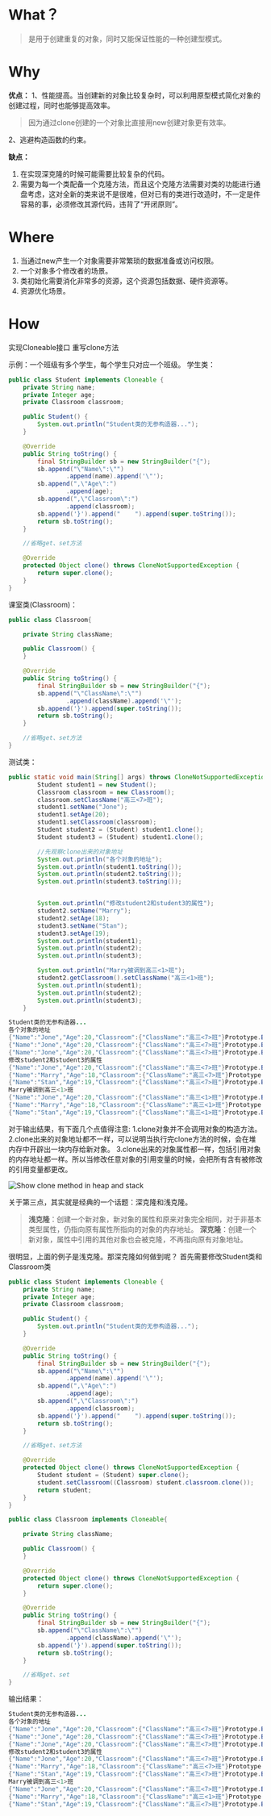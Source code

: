 
# What？
> 是用于创建重复的对象，同时又能保证性能的一种创建型模式。

# Why
**优点：** 
1、性能提高。当创建新的对象比较复杂时，可以利用原型模式简化对象的创建过程，同时也能够提高效率。
> 因为通过clone创建的一个对象比直接用new创建对象更有效率。

 2、逃避构造函数的约束。

**缺点：**
1. 在实现深克隆的时候可能需要比较复杂的代码。
2. 需要为每一个类配备一个克隆方法，而且这个克隆方法需要对类的功能进行通盘考虑，这对全新的类来说不是很难，但对已有的类进行改造时，不一定是件容易的事，必须修改其源代码，违背了“开闭原则”。

# Where
1. 当通过new产生一个对象需要非常繁琐的数据准备或访问权限。
3. 一个对象多个修改者的场景。
4. 类初始化需要消化非常多的资源，这个资源包括数据、硬件资源等。
5. 资源优化场景。

# How
实现Cloneable接口
重写clone方法

示例：一个班级有多个学生，每个学生只对应一个班级。
学生类：
```java
public class Student implements Cloneable {
    private String name;
    private Integer age;
    private Classroom classroom;

    public Student() {
        System.out.println("Student类的无参构造器...");
    }

    @Override
    public String toString() {
        final StringBuilder sb = new StringBuilder("{");
        sb.append("\"Name\":\"")
                .append(name).append('\"');
        sb.append(",\"Age\":")
                .append(age);
        sb.append(",\"Classroom\":")
                .append(classroom);
        sb.append('}').append("    ").append(super.toString());
        return sb.toString();
    }

    //省略get、set方法

    @Override
    protected Object clone() throws CloneNotSupportedException {
        return super.clone();
    }
}
```
课室类(Classroom)：
```java
public class Classroom{

    private String className;

    public Classroom() {
    }

    @Override
    public String toString() {
        final StringBuilder sb = new StringBuilder("{");
        sb.append("\"ClassName\":\"")
                .append(className).append('\"');
        sb.append('}').append(super.toString());
        return sb.toString();
    }

    //省略get、set方法
}
```

测试类：
```java
public static void main(String[] args) throws CloneNotSupportedException {
        Student student1 = new Student();
        Classroom classroom = new Classroom();
        classroom.setClassName("高三<7>班");
        student1.setName("Jone");
        student1.setAge(20);
        student1.setClassroom(classroom);
        Student student2 = (Student) student1.clone();
        Student student3 = (Student) student1.clone();

        //先观察clone出来的对象地址
        System.out.println("各个对象的地址");
        System.out.println(student1.toString());
        System.out.println(student2.toString());
        System.out.println(student3.toString());


        System.out.println("修改student2和student3的属性");
        student2.setName("Marry");
        student2.setAge(18);
        student3.setName("Stan");
        student3.setAge(19);
        System.out.println(student1);
        System.out.println(student2);
        System.out.println(student3);

        System.out.println("Marry被调到高三<1>班");
        student2.getClassroom().setClassName("高三<1>班");
        System.out.println(student1);
        System.out.println(student2);
        System.out.println(student3);
    }
```
```java
Student类的无参构造器...
各个对象的地址
{"Name":"Jone","Age":20,"Classroom":{"ClassName":"高三<7>班"}Prototype.BlogDemo.Classroom@4554617c}    Prototype.BlogDemo.Student@74a14482
{"Name":"Jone","Age":20,"Classroom":{"ClassName":"高三<7>班"}Prototype.BlogDemo.Classroom@4554617c}    Prototype.BlogDemo.Student@1540e19d
{"Name":"Jone","Age":20,"Classroom":{"ClassName":"高三<7>班"}Prototype.BlogDemo.Classroom@4554617c}    Prototype.BlogDemo.Student@677327b6
修改student2和student3的属性
{"Name":"Jone","Age":20,"Classroom":{"ClassName":"高三<7>班"}Prototype.BlogDemo.Classroom@4554617c}    Prototype.BlogDemo.Student@74a14482
{"Name":"Marry","Age":18,"Classroom":{"ClassName":"高三<7>班"}Prototype.BlogDemo.Classroom@4554617c}    Prototype.BlogDemo.Student@1540e19d
{"Name":"Stan","Age":19,"Classroom":{"ClassName":"高三<7>班"}Prototype.BlogDemo.Classroom@4554617c}    Prototype.BlogDemo.Student@677327b6
Marry被调到高三<1>班
{"Name":"Jone","Age":20,"Classroom":{"ClassName":"高三<1>班"}Prototype.BlogDemo.Classroom@4554617c}    Prototype.BlogDemo.Student@74a14482
{"Name":"Marry","Age":18,"Classroom":{"ClassName":"高三<1>班"}Prototype.BlogDemo.Classroom@4554617c}    Prototype.BlogDemo.Student@1540e19d
{"Name":"Stan","Age":19,"Classroom":{"ClassName":"高三<1>班"}Prototype.BlogDemo.Classroom@4554617c}    Prototype.BlogDemo.Student@677327b6
```

对于输出结果，有下面几个点值得注意:
1.clone对象并不会调用对象的构造方法。
2.clone出来的对象地址都不一样，可以说明当执行完clone方法的时候，会在堆内存中开辟出一块内存给新对象。
3.clone出来的对象属性都一样，包括引用对象的内存地址都一样。所以当修改任意对象的引用变量的时候，会把所有含有被修改的引用变量都更改。

![Show clone method in heap and stack](https://raw.githubusercontent.com/MuggleLee/PicGo/master/%E5%8D%95%E4%BE%8B%E6%A8%A1%E5%BC%8FPic/Show%20clone%20method%20in%20heap%20and%20stack.png)

关于第三点，其实就是经典的一个话题：深克隆和浅克隆。
>**浅克隆**：创建一个新对象，新对象的属性和原来对象完全相同，对于非基本类型属性，仍指向原有属性所指向的对象的内存地址。
**深克隆**：创建一个新对象，属性中引用的其他对象也会被克隆，不再指向原有对象地址。

很明显，上面的例子是浅克隆。那深克隆如何做到呢？
首先需要修改Student类和Classroom类
```java
public class Student implements Cloneable {
    private String name;
    private Integer age;
    private Classroom classroom;

    public Student() {
        System.out.println("Student类的无参构造器...");
    }

    @Override
    public String toString() {
        final StringBuilder sb = new StringBuilder("{");
        sb.append("\"Name\":\"")
                .append(name).append('\"');
        sb.append(",\"Age\":")
                .append(age);
        sb.append(",\"Classroom\":")
                .append(classroom);
        sb.append('}').append("    ").append(super.toString());
        return sb.toString();
    }

    //省略get、set方法

    @Override
    protected Object clone() throws CloneNotSupportedException {
        Student student = (Student) super.clone();
        student.setClassroom((Classroom) student.classroom.clone());
        return student;
    }
}

```

```java
public class Classroom implements Cloneable{

    private String className;

    public Classroom() {
    }

    @Override
    protected Object clone() throws CloneNotSupportedException {
        return super.clone();
    }

    @Override
    public String toString() {
        final StringBuilder sb = new StringBuilder("{");
        sb.append("\"ClassName\":\"")
                .append(className).append('\"');
        sb.append('}').append(super.toString());
        return sb.toString();
    }

    //省略get、set
}

```

输出结果：
```java
Student类的无参构造器...
各个对象的地址
{"Name":"Jone","Age":20,"Classroom":{"ClassName":"高三<7>班"}Prototype.BlogDemo.Classroom@4554617c}    Prototype.BlogDemo.Student@74a14482
{"Name":"Jone","Age":20,"Classroom":{"ClassName":"高三<7>班"}Prototype.BlogDemo.Classroom@1540e19d}    Prototype.BlogDemo.Student@677327b6
{"Name":"Jone","Age":20,"Classroom":{"ClassName":"高三<7>班"}Prototype.BlogDemo.Classroom@14ae5a5}    Prototype.BlogDemo.Student@7f31245a
修改student2和student3的属性
{"Name":"Jone","Age":20,"Classroom":{"ClassName":"高三<7>班"}Prototype.BlogDemo.Classroom@4554617c}    Prototype.BlogDemo.Student@74a14482
{"Name":"Marry","Age":18,"Classroom":{"ClassName":"高三<7>班"}Prototype.BlogDemo.Classroom@1540e19d}    Prototype.BlogDemo.Student@677327b6
{"Name":"Stan","Age":19,"Classroom":{"ClassName":"高三<7>班"}Prototype.BlogDemo.Classroom@14ae5a5}    Prototype.BlogDemo.Student@7f31245a
Marry被调到高三<1>班
{"Name":"Jone","Age":20,"Classroom":{"ClassName":"高三<7>班"}Prototype.BlogDemo.Classroom@4554617c}    Prototype.BlogDemo.Student@74a14482
{"Name":"Marry","Age":18,"Classroom":{"ClassName":"高三<1>班"}Prototype.BlogDemo.Classroom@1540e19d}    Prototype.BlogDemo.Student@677327b6
{"Name":"Stan","Age":19,"Classroom":{"ClassName":"高三<7>班"}Prototype.BlogDemo.Classroom@14ae5a5}    Prototype.BlogDemo.Student@7f31245a
```



